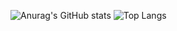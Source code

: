 
![Anurag's GitHub stats](https://github-readme-stats.vercel.app/api?username=Jobzakung&show_icons=true&theme=gruvbox)
![Top Langs](https://github-readme-stats.vercel.app/api/top-langs/?username=Jobzakung&hide_progress=true)
<!---
Jobzakung/Jobzakung is a ✨ special ✨ repository because its `README.md` (this file) appears on your GitHub profile.
You can click the Preview link to take a look at your changes.
--->
